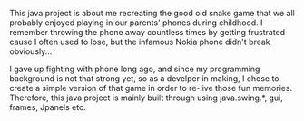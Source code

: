 This java project is about me recreating the good old snake game that we all probably enjoyed playing in our parents' phones during childhood. I remember throwing the phone away countless times by getting frustrated cause I often used to lose, but the infamous Nokia phone didn't break obviously...

I gave up fighting with phone long ago, and since my programming background is not that strong yet, so as a develper in making, I chose to create a simple version of that game in order to re-live those fun memories. Therefore, this java project is mainly built through using java.swing.*, gui, frames, Jpanels etc. 
